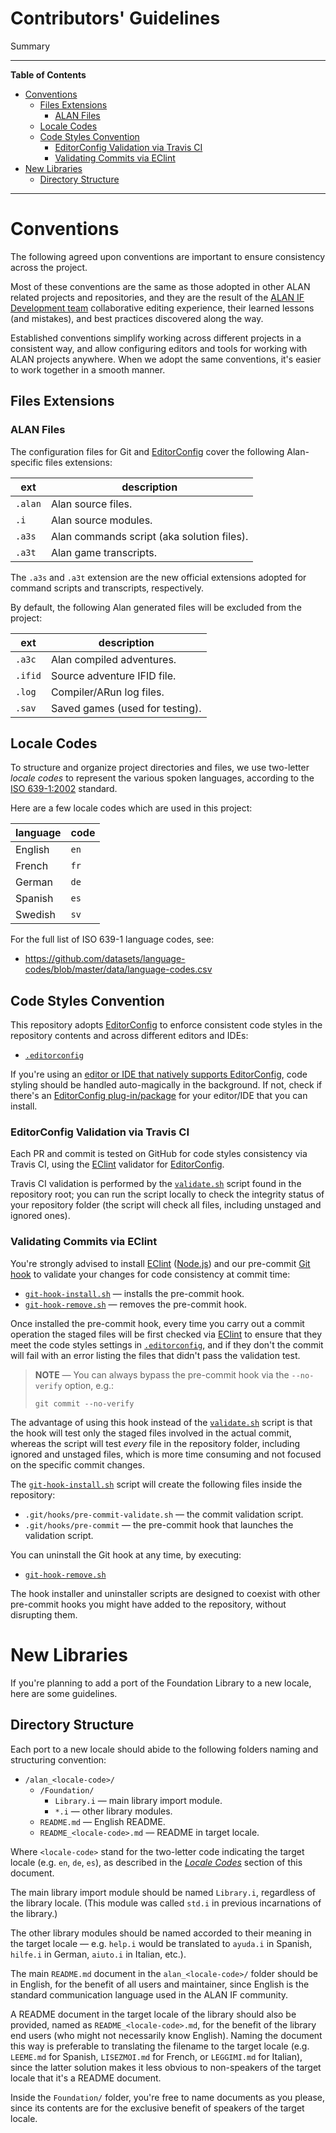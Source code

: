 # Contributors' Guidelines

Summary


-----

**Table of Contents**

<!-- MarkdownTOC autolink="true" bracket="round" autoanchor="false" lowercase="only_ascii" uri_encoding="true" levels="1,2,3" -->

- [Conventions](#conventions)
    - [Files Extensions](#files-extensions)
        - [ALAN Files](#alan-files)
    - [Locale Codes](#locale-codes)
    - [Code Styles Convention](#code-styles-convention)
        - [EditorConfig Validation via Travis CI](#editorconfig-validation-via-travis-ci)
        - [Validating Commits via EClint](#validating-commits-via-eclint)
- [New Libraries](#new-libraries)
    - [Directory Structure](#directory-structure)

<!-- /MarkdownTOC -->

-----

# Conventions

The following agreed upon conventions are important to ensure consistency across the project.

Most of these conventions are the same as those adopted in other ALAN related projects and repositories, and they are the result of the [ALAN IF Development team] collaborative editing experience, their learned lessons (and mistakes), and best practices discovered along the way.

Established conventions simplify working across different projects in a consistent way, and allow configuring editors and tools for working with ALAN projects anywhere.
When we adopt the same conventions, it's easier to work together in a smooth manner.

## Files Extensions

### ALAN Files

The configuration files for Git and [EditorConfig] cover the following Alan-specific files extensions:

|   ext   |                description                 |
|---------|--------------------------------------------|
| `.alan` | Alan source files.                         |
| `.i`    | Alan source modules.                       |
| `.a3s`  | Alan commands script (aka solution files). |
| `.a3t`  | Alan game transcripts.                     |

The `.a3s` and `.a3t` extension are the new official extensions adopted for command scripts and transcripts, respectively.

By default, the following Alan generated files will be excluded from the project:

|   ext   |           description           |
|---------|---------------------------------|
| `.a3c`  | Alan compiled adventures.       |
| `.ifid` | Source adventure IFID file.     |
| `.log`  | Compiler/ARun log files.        |
| `.sav`  | Saved games (used for testing). |


## Locale Codes

To structure and organize project directories and files, we use two-letter _locale codes_ to represent the various spoken languages, according to the [ISO 639-1:2002] standard.

Here are a few locale codes which are used in this project:

| language | code |
|----------|------|
| English  | `en` |
| French   | `fr` |
| German   | `de` |
| Spanish  | `es` |
| Swedish  | `sv` |

For the full list of ISO 639-1 language codes, see:

- https://github.com/datasets/language-codes/blob/master/data/language-codes.csv


## Code Styles Convention

This repository adopts [EditorConfig] to enforce consistent code styles in the repository contents and across different editors and IDEs:

- [`.editorconfig`][.editorconfig]

If you're using an [editor or IDE that natively supports EditorConfig], code styling should be handled auto-magically in the background.
If not, check if there's an [EditorConfig plug-in/package] for your editor/IDE that you can install.

### EditorConfig Validation via Travis CI

Each PR and commit is tested on GitHub for code styles consistency via Travis CI, using the [EClint] validator for [EditorConfig].

Travis CI validation is performed by the [`validate.sh`][validate.sh] script found in the repository root; you can run the script locally to check the integrity status of your repository folder (the script will check all files, including unstaged and ignored ones).

### Validating Commits via EClint

You're strongly advised to install [EClint] ([Node.js]) and our pre-commit [Git hook] to validate your changes for code consistency at commit time:

- [`git-hook-install.sh`][git-hook-install.sh] — installs the pre-commit hook.
- [`git-hook-remove.sh`][git-hook-remove.sh] — removes the pre-commit hook.

Once installed the pre-commit hook, every time you carry out a commit operation the staged files will be first checked via [EClint] to ensure that they meet the code styles settings in [`.editorconfig`][.editorconfig], and if they don't the commit will fail with an error listing the files that didn't pass the validation test.

> **NOTE** — You can always bypass the pre-commit hook via the `--no-verify` option, e.g.:
>
> ```
> git commit --no-verify
> ```

The advantage of using this hook instead of the [`validate.sh`][validate.sh] script is that the hook will test only the staged files involved in the actual commit, whereas the script will test _every_ file in the repository folder, including ignored and unstaged files, which is more time consuming and not focused on the specific commit changes.

The [`git-hook-install.sh`][git-hook-install.sh] script will create the following files inside the repository:

- `.git/hooks/pre-commit-validate.sh` — the commit validation script.
- `.git/hooks/pre-commit` — the pre-commit hook that launches the validation script.

You can uninstall the Git hook at any time, by executing:

- [`git-hook-remove.sh`][git-hook-remove.sh]

The hook installer and uninstaller scripts are designed to coexist with other pre-commit hooks you might have added to the repository, without disrupting them.


# New Libraries

If you're planning to add a port of the Foundation Library to a new locale, here are some guidelines.

## Directory Structure

Each port to a new locale should abide to the following folders naming and structuring convention:

- `/alan_<locale-code>/`
    + `/Foundation/`
        * `Library.i` — main library import module.
        * `*.i` — other library modules.
    + `README.md` — English README.
    + `README_<locale-code>.md` — README in target locale.

Where `<locale-code>` stand for the two-letter code indicating the target locale (e.g. `en`, `de`, `es`), as described in the _[Locale Codes]_ section of this document.

The main library import module should be named `Library.i`, regardless of the library locale.
(This module was called `std.i` in previous incarnations of the library.)

The other library modules should be named accorded to their meaning in the target locale — e.g. `help.i` would be translated to `ayuda.i` in Spanish, `hilfe.i` in German, `aiuto.i` in Italian, etc.).


The main `README.md` document in the `alan_<locale-code>/` folder should be in English, for the benefit of all users and maintainer, since English is the standard communication language used in the ALAN&nbsp;IF community.

A README document in the target locale of the library should also be provided, named as `README_<locale-code>.md`, for the benefit of the library end users (who might not necessarily know English).
Naming the document this way is preferable to translating the filename to the target locale (e.g. `LEEME.md` for Spanish, `LISEZMOI.md` for French, or `LEGGIMI.md` for Italian), since the latter solution makes it less obvious to non-speakers of the target locale that it's a README document.

Inside the `Foundation/` folder, you're free to name documents as you please, since its contents are for the exclusive benefit of speakers of the target locale.


<!-----------------------------------------------------------------------------
                               REFERENCE LINKS
------------------------------------------------------------------------------>

[Git hook]: https://git-scm.com/book/en/v2/Customizing-Git-Git-Hooks "Learn more about Git hooks"

<!-- standards -->

[ISO 639-1:2002]: https://en.wikipedia.org/wiki/ISO_639-1 "Wikipedia » ISO 639-1"

<!-- tools and services -->

[EClint]: https://www.npmjs.com/package/eclint "EClint page at NPM"
[EditorConfig]: https://editorconfig.org "Learn more about EditorConfig on its official website"
[Node.js]: https://nodejs.org "Visit Node.js website"

[editor or IDE that natively supports EditorConfig]: https://editorconfig.org/#pre-installed "Check if your editor/IDE supports EditorConfig"
[EditorConfig plug-in/package]: https://editorconfig.org/#download "List of EditorConfig plug-ins for various editors and IDEs"

<!-- repo links -->

[Issues]: https://github.com/alan-if/alan-i18n/issues "View the current repository Issues or submit a new Issue"
[Discussions]: https://github.com/alan-if/alan-i18n/discussions "Visit the Discussions area of ALAN i18n"

<!-- project files -->

[.editorconfig]: ./.editorconfig "View EditorConfig settings"
[git-hook-install.sh]: ./git-hook-install.sh "View Git hook installer script"
[git-hook-remove.sh]: ./git-hook-remove.sh "View Git hook uninstaller script"
[validate.sh]: ./validate.sh "View source script for code style validation"

<!-- XRefs -->

[Locale Codes]: #locale-codes "Jump to 'Locale Codes' section"

<!-- people and orgs -->

[ALAN IF Development team]: https://github.com/alan-if "View the ALAN IF Development team GitHub profile"

<!-- EOF -->
